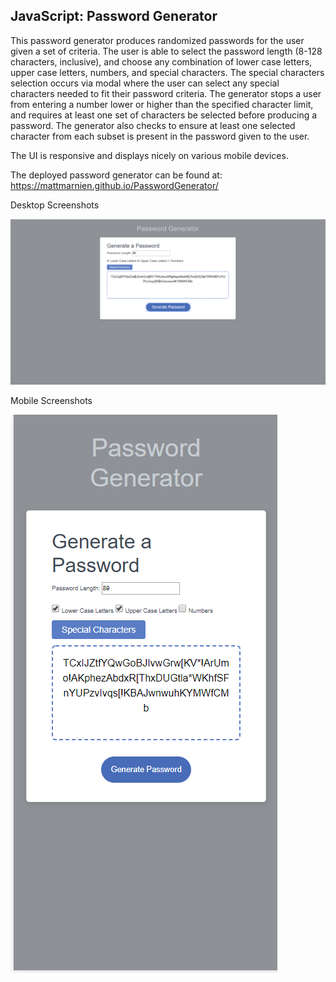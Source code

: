## JavaScript: Password Generator

This password generator produces randomized passwords for the user given a set of criteria. The user is able to select the password length (8-128 characters, inclusive), and choose any combination of lower case letters, upper case letters, numbers, and special characters. The special characters selection occurs via modal where the user can select any special characters needed to fit their password criteria.
The generator stops a user from entering a number lower or higher than the specified character limit, and requires at least one set of characters be selected before producing a password. 
The generator also checks to ensure at least one selected character from each subset is present in the password given to the user.

The UI is responsive and displays nicely on various mobile devices.

The deployed password generator can be found at: https://mattmarnien.github.io/PasswordGenerator/

Desktop Screenshots

![Image of Password Gen](Images/PassGen.PNG)

Mobile Screenshots

![Image of Password Gen - Mobile](Images/PassGenMobile.png)



